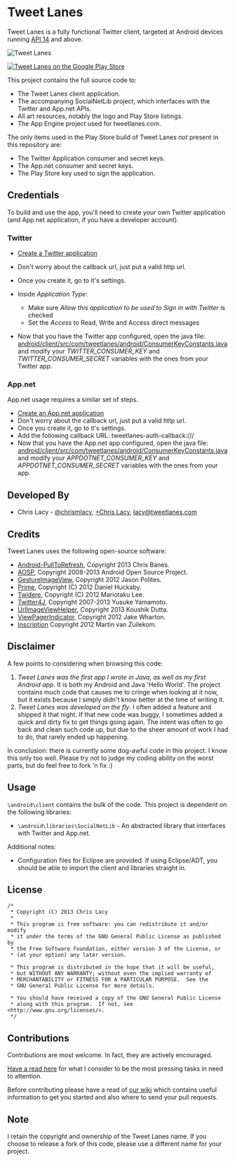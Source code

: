 # Tweet Lanes

Tweet Lanes is a fully functional Twitter client, targeted at Android devices running [API 14](http://developer.android.com/about/versions/android-4.0.html) and above. 

![Tweet Lanes](https://s3.amazonaws.com/tweetlanes/tweetlanes_github_promo_shot.png)

[![Tweet Lanes on the Google Play Store](https://developer.android.com/images/brand/en_app_rgb_wo_60.png)](https://play.google.com/store/apps/details?id=com.tweetlanes.android)


This project contains the full source code to:

* The Tweet Lanes client application.
* The accompanying SocialNetLib project, which interfaces with the Twitter and App.net APIs.
* All art resources, notably the logo and Play Store listings.
* The App Engine project used for tweetlanes.com.

The only items used in the Play Store build of Tweet Lanes _not_ present in this repository are:

* The Twitter Application consumer and secret keys.
* The App.net consumer and secret keys.
* The Play Store key used to sign the application.


## Credentials

To build and use the app, you'll need to create your own Twitter application (and App.net application, if you have a developer account).

### Twitter

* [Create a Twitter application](https://dev.twitter.com/apps)
* Don't worry about the callback url, just put a valid http url.
* Once you create it, go to it's settings.
* Inside *Application Type*:

	* Make sure _Allow this application to be used to Sign in with Twitter_ is checked
	* Set the _Access_ to Read, Write and Access direct messages

* Now that you have the Twitter app configured, open the java file: [android/client/src/com/tweetlanes/android/ConsumerKeyConstants.java](https://github.com/chrislacy/TweetLanes/blob/master/android/client/src/com/tweetlanes/android/ConsumerKeyConstants.java) and modify your _TWITTER_CONSUMER_KEY_ and _TWITTER_CONSUMER_SECRET_ variables with the ones from your Twitter app.

### App.net

App.net usage requires a similar set of steps.

* [Create an App.net application](https://account.app.net/developer/app/create/)
* Don't worry about the callback url, just put a valid http url.
* Once you create it, go to it's settings.
* Add the following callback URL: tweetlanes-auth-callback:///
* Now that you have the App.net app configured, open the java file: [android/client/src/com/tweetlanes/android/ConsumerKeyConstants.java](https://github.com/chrislacy/TweetLanes/blob/master/android/client/src/com/tweetlanes/android/ConsumerKeyConstants.java) and modify your _APPDOTNET_CONSUMER_KEY_ and _APPDOTNET_CONSUMER_SECRET_ variables with the ones from your app.


## Developed By
* Chris Lacy - [@chrismlacy](http://twitter.com/chrismlacy), [+Chris Lacy](https://plus.google.com/104649936579980037256/posts), <lacy@tweetlanes.com>

## Credits
Tweet Lanes uses the following open-source software:

* [Android-PullToRefresh](https://github.com/chrisbanes/Android-PullToRefresh), Copyright 2013 Chris Banes.
* [AOSP](http://source.android.com/), Copyright 2008-2013 Android Open Source Project.
* [GestureImageView](https://github.com/jasonpolites/gesture-imageview), Copyright 2012 Jason Polites.
* [Prime](https://github.com/DHuckaby/Prime), Copyright (C) 2012 Daniel Huckaby.
* [Twidere](https://github.com/mariotaku/twidere), Copyright (C) 2012 Mariotaku Lee.
* [Twitter4J](https://github.com/yusuke/twitter4j), Copyright 2007-2013 Yusuke Yamamoto.
* [UrlImageViewHelper](https://github.com/koush/UrlImageViewHelper), Copyright 2013 Koushik Dutta.
* [ViewPagerIndicator](https://github.com/JakeWharton/Android-ViewPagerIndicator), Copyright 2012 Jake Wharton.
* [Inscription](https://github.com/MartinvanZ/Inscription) Copyright 2012 Martin van Zuilekom.

## Disclaimer

A few points to considering when browsing this code:

1. *Tweet Lanes was the first app I wrote in Java, as well as my first Android app.* It is both my Android and Java 'Hello World'. The project contains much code that causes me to cringe when looking at it now, but it exists because I simply didn't know better at the time of writing it. 
2. *Tweet Lanes was developed on the fly*. I often added a feature and shipped it that night. If that new code was buggy, I sometimes added a quick and dirty fix to get things going again. The intent was often to go back and clean such code up, but due to the sheer amount of work I had to do, that rarely ended up happening.

In conclusion: there is currently some dog-awful code in this project. I know this only too well. Please try not to judge my coding ability on the worst parts, but do feel free to fork 'n fix :)


## Usage

`\android\client` contains the bulk of the code. This project is dependent on the following libraries:

* `\android\libraries\SocialNetLib` - An abstracted library that interfaces with Twitter and App.net.

Additional notes: 

* Configuration files for Eclipse are provided. If using Eclipse/ADT, you should be able to import the client and libraries straight in. 

## License

```
/*
 * Copyright (C) 2013 Chris Lacy
 *
 * This program is free software: you can redistribute it and/or modify
 * it under the terms of the GNU General Public License as published by
 * the Free Software Foundation, either version 3 of the License, or
 * (at your option) any later version.

 * This program is distributed in the hope that it will be useful,
 * but WITHOUT ANY WARRANTY; without even the implied warranty of
 * MERCHANTABILITY or FITNESS FOR A PARTICULAR PURPOSE.  See the
 * GNU General Public License for more details.

 * You should have received a copy of the GNU General Public License
 * along with this program.  If not, see <http://www.gnu.org/licenses/>.
 */
```


## Contributions

Contributions are most welcome. In fact, they are actively encouraged. 

[Have a read here](https://github.com/chrislacy/TweetLanes/wiki/What-needs-to-be-done) for what I consider to be the most pressing tasks in need to attention.

Before contributing please have a read of [our wiki](https://github.com/chrislacy/TweetLanes/wiki) which contains useful information to get you started and also where to send your pull requests.

## Note

I retain the copyright and ownership of the Tweet Lanes name. If you choose to release a fork of this code, please use a different name for your project.
